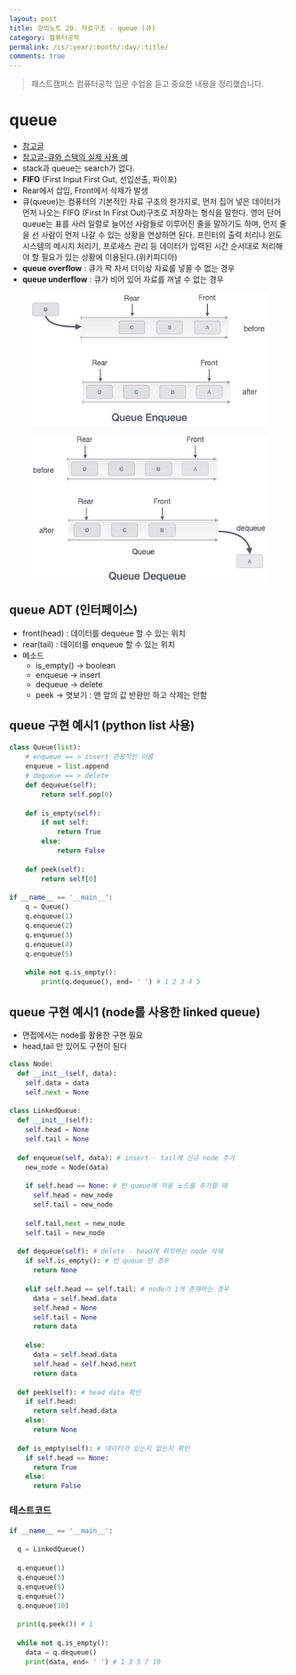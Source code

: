 ```yaml
---
layout: post
title: 강의노트 20. 자료구조 - queue (큐)
category: 컴퓨터공학
permalink: /cs/:year/:month/:day/:title/
comments: true
---
```

> 패스트캠퍼스 컴퓨터공학 입문 수업을 듣고 중요한 내용을 정리했습니다.

# queue  
- [참고글](http://blog.eairship.kr/213)
- [참고글-큐와 스택의 실제 사용 예](http://hashcode.co.kr/questions/1830/%EC%9E%90%EB%A3%8C%EA%B5%AC%EC%A1%B0%ED%81%90-%EC%99%80-%EC%8A%A4%ED%83%9D%EC%9D%98-%EC%8B%A4%EC%A0%9C-%EC%82%AC%EC%9A%A9%EC%98%88%EB%A5%BC-%EC%95%8C%EA%B3%A0%EC%8B%B6%EC%8A%B5%EB%8B%88%EB%8B%A4)
- stack과 queue는 search가 없다.
- **FIFO** (First Input First Out, 선입선출, 파이포)
- Rear에서 삽입, Front에서 삭제가 발생
- 큐(queue)는 컴퓨터의 기본적인 자료 구조의 한가지로, 먼저 집어 넣은 데이터가 먼저 나오는 FIFO (First In First Out)구조로 저장하는 형식을 말한다. 영어 단어 queue는 표를 사러 일렬로 늘어선 사람들로 이루어진 줄을 말하기도 하며, 먼저 줄을 선 사람이 먼저 나갈 수 있는 상황을 연상하면 된다. 프린터의 출력 처리나 윈도 시스템의 메시지 처리기, 프로세스 관리 등 데이터가 입력된 시간 순서대로 처리해야 할 필요가 있는 상황에 이용된다.(위키피디아)
- **queue overflow** : 큐가 꽉 차서 더이상 자료를 넣을 수 없는 경우
- **queue underflow** : 큐가 비어 있어 자료를 꺼낼 수 없는 경우

<center>
 <figure>
 <img src="/assets/post-img/cs/queue1.jpg" alt="views">
 <figcaption></figcaption>
 </figure>
 </center>

<center>
 <figure>
 <img src="/assets/post-img/cs/queue2.jpg" alt="views">
 <figcaption></figcaption>
 </figure>
 </center>

## queue ADT (인터페이스)
- front(head) : 데이터를 dequeue 할 수 있는 위치
- rear(tail) : 데이터를 enqueue 할 수 있는 위치
- 메소드
  - is_empty() -> boolean
  - enqueue -> insert
  - dequeue -> delete
  - peek -> 엿보기 : 맨 앞의 값 반환만 하고 삭제는 안함

## queue 구현 예시1 (python list 사용)

```python
class Queue(list):
    # enqueue == > insert 관용적인 이름
    enqueue = list.append
    # dequeue == > delete
    def dequeue(self):
        return self.pop(0)

    def is_empty(self):
        if not self:
            return True
        else:
            return False

    def peek(self):
        return self[0]

if __name__ == '__main__':
    q = Queue()
    q.enqueue(1)
    q.enqueue(2)
    q.enqueue(3)
    q.enqueue(4)
    q.enqueue(5)

    while not q.is_empty():
        print(q.dequeue(), end= ' ') # 1 2 3 4 5
```
## queue 구현 예시1 (node를 사용한 linked queue)
- 면접에서는 node를 활용한 구현 필요
- head,tail 만 있어도 구현이 된다

```python
class Node:
  def __init__(self, data):
    self.data = data
    self.next = None

class LinkedQueue:
  def __init__(self):
    self.head = None
    self.tail = None

  def enqueue(self, data): # insert - tail에 신규 node 추가
    new_node = Node(data)

    if self.head == None: # 빈 queue에 처음 노드를 추가할 때
      self.head = new_node
      self.tail = new_node

    self.tail.next = new_node
    self.tail = new_node

  def dequeue(self): # delete - head에 위치하는 node 삭제
    if self.is_empty(): # 빈 queue 인 경우  
      return None

    elif self.head == self.tail: # node가 1개 존재하는 경우
      data = self.head.data
      self.head = None
      self.tail = None
      return data

    else:
      data = self.head.data
      self.head = self.head.next
      return data

  def peek(self): # head data 확인
    if self.head:
      return self.head.data
    else:
      return None

  def is_empty(self): # 데이터가 있는지 없는지 확인
    if self.head == None:
      return True
    else:
      return False
```

### 테스트코드

```python
if __name__ == '__main__':

  q = LinkedQueue()

  q.enqueue(1)
  q.enqueue(3)
  q.enqueue(5)
  q.enqueue(7)
  q.enqueue(10)

  print(q.peek()) # 1

  while not q.is_empty():
    data = q.dequeue()
    print(data, end= ' ') # 1 3 5 7 10

```
